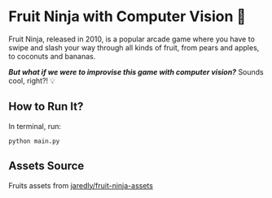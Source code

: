 # Fruit Ninja with Computer Vision 🍉

Fruit Ninja, released in 2010, is a popular arcade game where you have to swipe and slash your way through all kinds of fruit, from pears and apples, to coconuts and bananas. 

**_But what if we were to improvise this game with computer vision?_** Sounds cool, right?! 💡

## How to Run It?
In terminal, run:

```
python main.py
```

## Assets Source
Fruits assets from [jaredly/fruit-ninja-assets](https://github.com/jaredly/fruit-ninja-assets)
